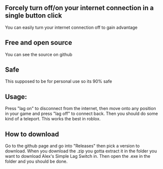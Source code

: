 ## Forcely turn off/on your internet connection in a single button click
You can easily turn your internet connection off to gain advantage
## Free and open source
You can see the source on github
## Safe
This supposed to be for personal use so its 90% safe
## Usage:
Press "lag on" to disconnect from the internet, then move onto any position in your game and press "lag off" to connect back. Then you should do some kind of a teleport. This works the best in roblox.
## How to download
Go to the github page and go into "Releases" then pick a version to download.
When you download the .zip you gotta extract it in the folder you want to download Alex's Simple Lag Switch in. Then open the .exe in the folder and you should be done.
